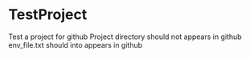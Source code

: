 # TestProject
Test a project for github
Project directory should not appears in github
env_file.txt should into appears in github
